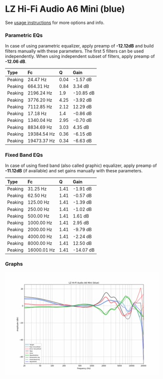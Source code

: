 # LZ Hi-Fi Audio A6 Mini (blue)
See [usage instructions](https://github.com/jaakkopasanen/AutoEq#usage) for more options and info.

### Parametric EQs
In case of using parametric equalizer, apply preamp of **-12.12dB** and build filters manually
with these parameters. The first 5 filters can be used independently.
When using independent subset of filters, apply preamp of **-12.06 dB**.

| Type    | Fc          |    Q | Gain      |
|:--------|:------------|:-----|:----------|
| Peaking | 24.47 Hz    | 0.04 | -1.57 dB  |
| Peaking | 664.31 Hz   | 0.84 | 3.34 dB   |
| Peaking | 2196.24 Hz  | 1.9  | -10.85 dB |
| Peaking | 3776.20 Hz  | 4.25 | -3.92 dB  |
| Peaking | 7112.85 Hz  | 2.12 | 12.29 dB  |
| Peaking | 17.18 Hz    | 1.4  | -0.86 dB  |
| Peaking | 1340.04 Hz  | 2.95 | -0.70 dB  |
| Peaking | 8834.69 Hz  | 3.03 | 4.35 dB   |
| Peaking | 19384.54 Hz | 0.36 | -6.15 dB  |
| Peaking | 19473.37 Hz | 0.34 | -6.63 dB  |

### Fixed Band EQs
In case of using fixed band (also called graphic) equalizer, apply preamp of **-11.12dB**
(if available) and set gains manually with these parameters.

| Type    | Fc          |    Q | Gain      |
|:--------|:------------|:-----|:----------|
| Peaking | 31.25 Hz    | 1.41 | -1.91 dB  |
| Peaking | 62.50 Hz    | 1.41 | -0.57 dB  |
| Peaking | 125.00 Hz   | 1.41 | -1.39 dB  |
| Peaking | 250.00 Hz   | 1.41 | -1.02 dB  |
| Peaking | 500.00 Hz   | 1.41 | 1.61 dB   |
| Peaking | 1000.00 Hz  | 1.41 | 2.95 dB   |
| Peaking | 2000.00 Hz  | 1.41 | -9.79 dB  |
| Peaking | 4000.00 Hz  | 1.41 | -2.24 dB  |
| Peaking | 8000.00 Hz  | 1.41 | 12.50 dB  |
| Peaking | 16000.01 Hz | 1.41 | -14.07 dB |

### Graphs
![](./LZ%20Hi-Fi%20Audio%20A6%20Mini%20(blue).png)